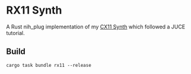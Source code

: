 # RX11 Synth
A Rust nih_plug implementation of my [CX11 Synth](https://github.com/notryanb/CX11) which followed a JUCE tutorial.

## Build
`cargo task bundle rx11 --release`

